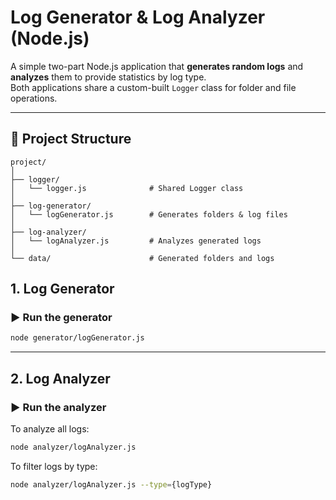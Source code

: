 # Log Generator & Log Analyzer (Node.js)

A simple two-part Node.js application that **generates random logs** and **analyzes** them to provide statistics by log type.  
Both applications share a custom-built `Logger` class for folder and file operations.

---

## 📂 Project Structure

```
project/
│
├── logger/
│   └── logger.js              # Shared Logger class
│
├── log-generator/
│   └── logGenerator.js        # Generates folders & log files
│
├── log-analyzer/
│   └── logAnalyzer.js         # Analyzes generated logs
│
└── data/                      # Generated folders and logs
```

## 1. Log Generator

### ▶️ Run the generator

```bash
node generator/logGenerator.js
```

---

## 2. Log Analyzer

### ▶️ Run the analyzer

To analyze all logs:
```bash
node analyzer/logAnalyzer.js
```

To filter logs by type:
```bash
node analyzer/logAnalyzer.js --type={logType}
```

